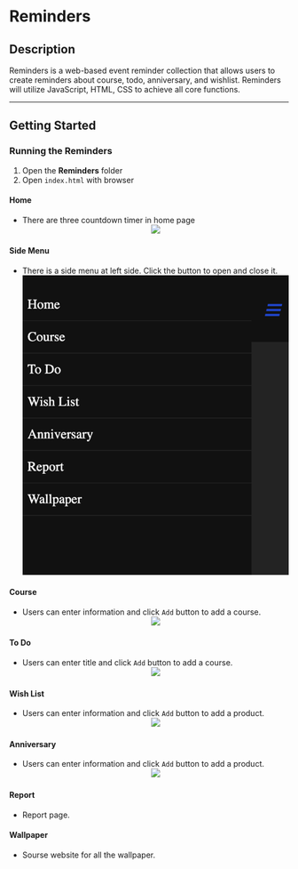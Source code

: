# Reminders

## Description
Reminders is a web-based event reminder collection that allows users to create reminders about course, todo, anniversary, and wishlist. Reminders will utilize JavaScript, HTML, CSS to achieve all core functions.

---
## Getting Started

### Running the Reminders
1. Open the **Reminders** folder
2. Open ```index.html``` with browser

#### Home
* There are three countdown timer in home page
    <center>
        <img alin = "center" src="Demo/Home.png">
    </center>

#### Side Menu
* There is a side menu at left side. Click the button to open and close it.
    <center>
        <img alin = "center" src="Demo/Side menu.png">
    </center>

#### Course
* Users can enter information and click ```Add``` button to add a course.
    <center>
        <img alin = "center" src="Demo/Course.png">
    </center>

#### To Do
* Users can enter title and click ```Add``` button to add a course.
    <center>
        <img alin = "center" src="Demo/Todo.png">
    </center>

#### Wish List
* Users can enter information and click ```Add``` button to add a product.
    <center>
        <img alin = "center" src="Demo/Wishlist.png">
    </center>

#### Anniversary
* Users can enter information and click ```Add``` button to add a product.
    <center>
        <img alin = "center" src="Demo/Anniversary.png">
    </center>

#### Report
* Report page.

#### Wallpaper
* Sourse website for all the wallpaper.